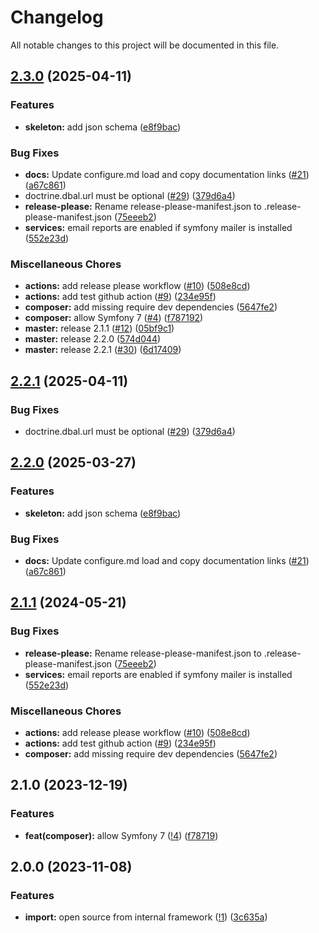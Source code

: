 # Changelog

All notable changes to this project will be documented in this file.

## [2.3.0](https://github.com/le-phare/import-bundle/compare/v2.2.1...v2.3.0) (2025-04-11)


### Features

* **skeleton:** add json schema ([e8f9bac](https://github.com/le-phare/import-bundle/commit/e8f9bac0e64a9794586c5fd4efd26a344579b5bf))


### Bug Fixes

* **docs:** Update configure.md load and copy documentation links ([#21](https://github.com/le-phare/import-bundle/issues/21)) ([a67c861](https://github.com/le-phare/import-bundle/commit/a67c86188b2846c1d59bc09e3304f25bfb7a8ad5))
* doctrine.dbal.url must be optional ([#29](https://github.com/le-phare/import-bundle/issues/29)) ([379d6a4](https://github.com/le-phare/import-bundle/commit/379d6a4dbf9a015791b9d419bee65398269b56cf))
* **release-please:** Rename release-please-manifest.json to .release-please-manifest.json ([75eeeb2](https://github.com/le-phare/import-bundle/commit/75eeeb250960d31eb1b803ce07de004b336d5138))
* **services:** email reports are enabled if symfony mailer is installed ([552e23d](https://github.com/le-phare/import-bundle/commit/552e23d53012c391732fce0e15114ddbd3ca3782))


### Miscellaneous Chores

* **actions:** add release please workflow ([#10](https://github.com/le-phare/import-bundle/issues/10)) ([508e8cd](https://github.com/le-phare/import-bundle/commit/508e8cd54800fdb35403416907e9e9b010556faf))
* **actions:** add test github action ([#9](https://github.com/le-phare/import-bundle/issues/9)) ([234e95f](https://github.com/le-phare/import-bundle/commit/234e95f7d31e57a4ce7489f357fc2bb2d0616227))
* **composer:** add missing require dev dependencies ([5647fe2](https://github.com/le-phare/import-bundle/commit/5647fe26b7ce13535b54f266ee1ed8c33ac1ee59))
* **composer:** allow Symfony 7 ([#4](https://github.com/le-phare/import-bundle/issues/4)) ([f787192](https://github.com/le-phare/import-bundle/commit/f787192f8a04de6cefbd9fd65f8addaecf68d5e5))
* **master:** release 2.1.1 ([#12](https://github.com/le-phare/import-bundle/issues/12)) ([05bf9c1](https://github.com/le-phare/import-bundle/commit/05bf9c12882c113b7f32a13b2b6f40599043b46d))
* **master:** release 2.2.0 ([574d044](https://github.com/le-phare/import-bundle/commit/574d044d9e67f7c0cd2a20cadee442619ee66edc))
* **master:** release 2.2.1 ([#30](https://github.com/le-phare/import-bundle/issues/30)) ([6d17409](https://github.com/le-phare/import-bundle/commit/6d174098f594bb44ac9bffb9075566db5753c938))

## [2.2.1](https://github.com/le-phare/import-bundle/compare/v2.2.0...v2.2.1) (2025-04-11)


### Bug Fixes

* doctrine.dbal.url must be optional ([#29](https://github.com/le-phare/import-bundle/issues/29)) ([379d6a4](https://github.com/le-phare/import-bundle/commit/379d6a4dbf9a015791b9d419bee65398269b56cf))

## [2.2.0](https://github.com/le-phare/import-bundle/compare/v2.1.1...v2.2.0) (2025-03-27)


### Features

* **skeleton:** add json schema ([e8f9bac](https://github.com/le-phare/import-bundle/commit/e8f9bac0e64a9794586c5fd4efd26a344579b5bf))


### Bug Fixes

* **docs:** Update configure.md load and copy documentation links ([#21](https://github.com/le-phare/import-bundle/issues/21)) ([a67c861](https://github.com/le-phare/import-bundle/commit/a67c86188b2846c1d59bc09e3304f25bfb7a8ad5))

## [2.1.1](https://github.com/le-phare/import-bundle/compare/v2.1.0...v2.1.1) (2024-05-21)


### Bug Fixes

* **release-please:** Rename release-please-manifest.json to .release-please-manifest.json ([75eeeb2](https://github.com/le-phare/import-bundle/commit/75eeeb250960d31eb1b803ce07de004b336d5138))
* **services:** email reports are enabled if symfony mailer is installed ([552e23d](https://github.com/le-phare/import-bundle/commit/552e23d53012c391732fce0e15114ddbd3ca3782))


### Miscellaneous Chores

* **actions:** add release please workflow ([#10](https://github.com/le-phare/import-bundle/issues/10)) ([508e8cd](https://github.com/le-phare/import-bundle/commit/508e8cd54800fdb35403416907e9e9b010556faf))
* **actions:** add test github action ([#9](https://github.com/le-phare/import-bundle/issues/9)) ([234e95f](https://github.com/le-phare/import-bundle/commit/234e95f7d31e57a4ce7489f357fc2bb2d0616227))
* **composer:** add missing require dev dependencies ([5647fe2](https://github.com/le-phare/import-bundle/commit/5647fe26b7ce13535b54f266ee1ed8c33ac1ee59))

## 2.1.0 (2023-12-19)

### Features

* **feat(composer):** allow Symfony 7 ([!4](https://github.com/le-phare/import-bundle/pull/4)) ([f78719](https://github.com/le-phare/import-bundle/commit/f787192f8a04de6cefbd9fd65f8addaecf68d5e5))

## 2.0.0 (2023-11-08)

### Features

* **import:** open source from internal framework ([!1](https://github.com/le-phare/import-bundle/pull/1)) ([3c635a](https://github.com/le-phare/import-bundle/commit/3c635aae84bbc2797710a3f387b7b75cef3667ff))
